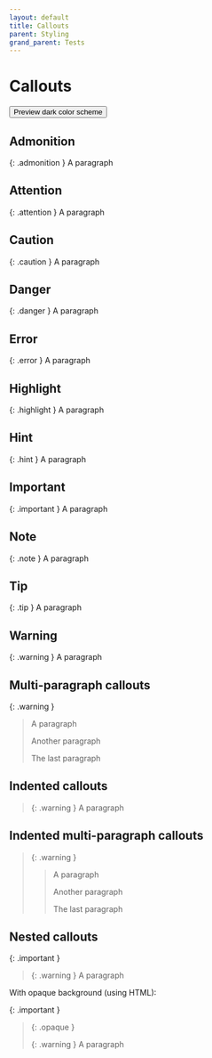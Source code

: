 ```yaml
---
layout: default
title: Callouts
parent: Styling
grand_parent: Tests
---
```


# Callouts

<button class="btn js-toggle-dark-mode">Preview dark color scheme</button>

<script>
const toggleDarkMode = document.querySelector('.js-toggle-dark-mode');

jtd.addEvent(toggleDarkMode, 'click', function(){
  if (jtd.getTheme() === 'dark') {
    jtd.setTheme('light');
    toggleDarkMode.textContent = 'Preview dark color scheme';
  } else {
    jtd.setTheme('dark');
    toggleDarkMode.textContent = 'Return to the light side';
  }
});
</script>

## Admonition

{: .admonition }
A paragraph

## Attention

{: .attention }
A paragraph

## Caution

{: .caution }
A paragraph

## Danger

{: .danger }
A paragraph

## Error

{: .error }
A paragraph

## Highlight

{: .highlight }
A paragraph

## Hint

{: .hint }
A paragraph

## Important

{: .important }
A paragraph

## Note

{: .note }
A paragraph

## Tip

{: .tip }
A paragraph

## Warning

{: .warning }
A paragraph

## Multi-paragraph callouts

{: .warning }
> A paragraph
>
> Another paragraph
>
> The last paragraph

## Indented callouts

> {: .warning }
  A paragraph

  
## Indented multi-paragraph callouts

> {: .warning }
> > A paragraph
> >
> > Another paragraph
> >
> > The last paragraph

## Nested callouts

{: .important }
> {: .warning }
> A paragraph

With opaque background (using HTML):

{: .important }
> {: .opaque }
> <div markdown="block">
> {: .warning }
> A paragraph
> </div>
